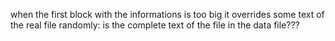 when the first block with the informations is too big it overrides some text of the real file
randomly: is the complete text of the file in the data file???
